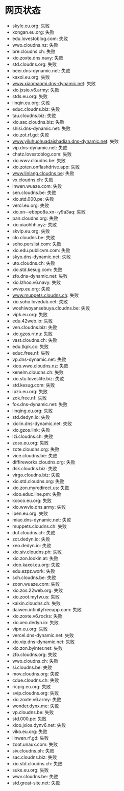 # 网页状态
- skyle.eu.org: 失败
- xongan.eu.org: 失败
- edu.lovestoblog.com: 失败
- wwo.cloudns.nz: 失败
- bre.cloudns.ch: 失败
- xio.zoxte.dns.navy: 失败
- std.cloudns.org: 失败
- beer.dns-dynamic.net: 失败
- kaxoi.eu.org: 失败
- www.xiaomaomi.dns-dynamic.net: 失败
- xio.jxsio.v6.army: 失败
- stds.eu.org: 失败
- linqin.eu.org: 失败
- educ.cloudns.biz: 失败
- tau.cloudns.biz: 失败
- xio.sac.cloudns.biz: 失败
- shisi.dns-dynamic.net: 失败
- xio.zot.rf.gd: 失败
- www.yiluhuohuadaishadian.dns-dynamic.net: 失败
- vip.dns-dynamic.net: 失败
- chatz.lovestoblog.com: 失败
- xio.wwv.cloudns.be: 失败
- xio.zoten.onflashdrive.app: 失败
- www.liniang.cloudns.be: 失败
- vx.cloudns.ch: 失败
- inwen.wuaze.com: 失败
- sen.cloudns.be: 失败
- xio.std.000.pe: 失败
- vercl.eu.org: 失败
- xio.xn--ebbpo8a.xn--y9a3aq: 失败
- pan.cloudns.org: 失败
- xio.xiaohhh.xyz: 失败
- skvip.eu.org: 失败
- clo.cloudns.be: 失败
- soho.perslist.com: 失败
- xio.edu.publicvm.com: 失败
- skyo.dns-dynamic.net: 失败
- uto.cloudns.ch: 失败
- xio.std.kesug.com: 失败
- zfo.dns-dynamic.net: 失败
- xio.lzhoo.v6.navy: 失败
- wvvp.eu.org: 失败
- www.muppets.cloudns.ch: 失败
- xio.soho.lovedub.net: 失败
- woshiwoyansebuya.cloudns.be: 失败
- vipk.eu.org: 失败
- edu.42web.io: 失败
- ven.cloudns.biz: 失败
- xio.gzos.rr.nu: 失败
- vast.cloudns.ch: 失败
- edu.tkpk.cc: 失败
- educ.free.nf: 失败
- vp.dns-dynamic.net: 失败
- xioo.wwo.cloudns.nz: 失败
- kenelm.cloudns.ch: 失败
- xio.stu.loveslife.biz: 失败
- std.kesug.com: 失败
- ipzo.eu.org: 失败
- zok.free.nf: 失败
- fox.dns-dynamic.net: 失败
- linqing.eu.org: 失败
- std.dedyn.io: 失败
- xiolin.dns-dynamic.net: 失败
- xio.gzos.link: 失败
- lzi.cloudns.ch: 失败
- zosx.eu.org: 失败
- zote.cloudns.org: 失败
- vice.cloudns.be: 失败
- diffireworks.cloudns.org: 失败
- dsk.cloudns.biz: 失败
- virgo.cloudns.biz: 失败
- xio.std.cloudns.org: 失败
- xio.zon.myredirect.us: 失败
- xioo.educ.line.pm: 失败
- kcoco.eu.org: 失败
- xio.wwvio.dns.army: 失败
- ipen.eu.org: 失败
- miao.dns-dynamic.net: 失败
- muppets.cloudns.ch: 失败
- duf.cloudns.ch: 失败
- zot.dedyn.io: 失败
- xeo.dedyn.io: 失败
- xio.siv.cloudns.ph: 失败
- xio.zon.lookin.at: 失败
- xioo.kaxoi.eu.org: 失败
- edu.ezpz.work: 失败
- sch.cloudns.be: 失败
- zoon.wuaze.com: 失败
- xio.zos.22web.org: 失败
- xio.zoot.myfw.us: 失败
- kaixin.cloudns.ch: 失败
- daiwen.infinityfreeapp.com: 失败
- xio.zoxte.v6.rocks: 失败
- xio.xeo.dedyn.io: 失败
- vipn.eu.org: 失败
- vercel.dns-dynamic.net: 失败
- xio.vip.dns-dynamic.net: 失败
- xio.zon.byinter.net: 失败
- zfo.cloudns.org: 失败
- wwo.cloudns.ch: 失败
- si.cloudns.be: 失败
- mov.cloudns.org: 失败
- cdue.cloudns.ch: 失败
- ricpig.eu.org: 失败
- svip.cloudns.org: 失败
- xio.zoxte.v6.army: 失败
- wonder.dynx.me: 失败
- vp.cloudns.be: 失败
- std.000.pe: 失败
- xioo.jxios.dynv6.net: 失败
- viko.eu.org: 失败
- linwen.rf.gd: 失败
- zoot.unaux.com: 失败
- siv.cloudns.ph: 失败
- sac.cloudns.biz: 失败
- xio.std.cloudns.ch: 失败
- suke.eu.org: 失败
- wwv.cloudns.be: 失败
- std.great-site.net: 失败
